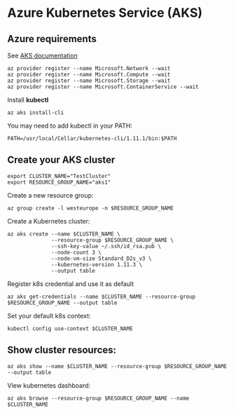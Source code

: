 # Azure Kubernetes Service (AKS)

## Azure requirements

See [AKS documentation](https://docs.microsoft.com/en-us/cli/azure/aks?view=azure-cli-latest)

    az provider register --name Microsoft.Network --wait
    az provider register --name Microsoft.Compute --wait
    az provider register --name Microsoft.Storage --wait
    az provider register --name Microsoft.ContainerService --wait

Install **kubectl**

    az aks install-cli

You may need to add kubectl in your PATH:

    PATH=/usr/local/Cellar/kubernetes-cli/1.11.1/bin:$PATH

## Create your AKS cluster

    export CLUSTER_NAME="TestCluster"
    export RESOURCE_GROUP_NAME="aks1"

Create a new resource group:

    az group create -l westeurope -n $RESOURCE_GROUP_NAME
    
Create a Kubernetes cluster:

    az aks create --name $CLUSTER_NAME \
                  --resource-group $RESOURCE_GROUP_NAME \
                  --ssh-key-value ~/.ssh/id_rsa.pub \
                  --node-count 3 \
                  --node-vm-size Standard_D2s_v3 \
                  --kubernetes-version 1.11.3 \
                  --output table

Register k8s credential and use it as default

    az aks get-credentials --name $CLUSTER_NAME --resource-group $RESOURCE_GROUP_NAME --output table

Set your default k8s context:

    kubectl config use-context $CLUSTER_NAME

## Show cluster resources:

    az aks show --name $CLUSTER_NAME --resource-group $RESOURCE_GROUP_NAME --output table

View kubernetes dashboard:

    az aks browse --resource-group $RESOURCE_GROUP_NAME --name $CLUSTER_NAME

